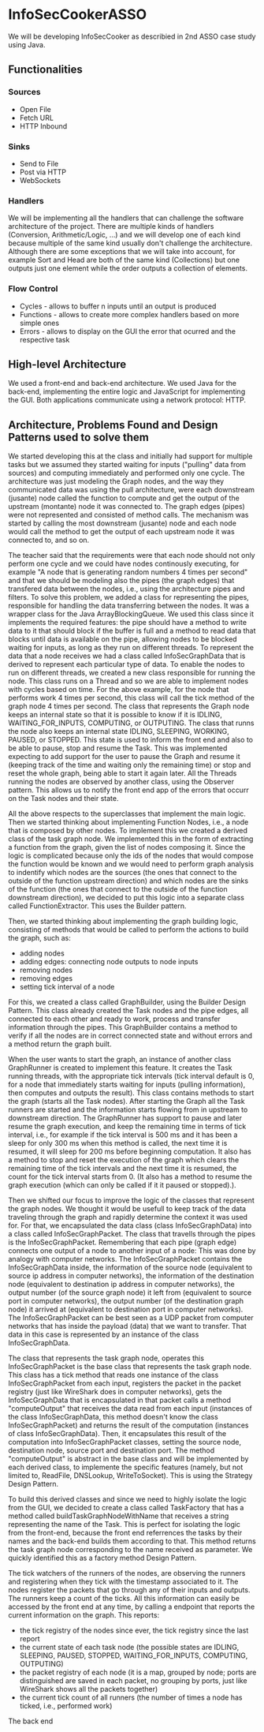 # InfoSecCookerASSO

We will be developing InfoSecCooker as describied in 2nd ASSO case study using Java.

## Functionalities

### Sources
 - Open File
 - Fetch URL
 - HTTP Inbound

### Sinks
 - Send to File
 - Post via HTTP
 - WebSockets

### Handlers
 We will be implementing all the handlers that can challenge the software architecture of the project. There are multiple kinds of handlers (Conversion, Arithmetic/Logic, ...) and we will develop one of each kind because multiple of the same kind usually don't challenge the architecture. Although there are some exceptions that we will take into account, for example Sort and Head are both of the same kind (Collections) but one outputs just one element while the order outputs a collection of elements.

### Flow Control
 - Cycles - allows to buffer n inputs until an output is produced
 - Functions - allows to create more complex handlers based on more simple ones
 - Errors - allows to display on the GUI the error that ocurred and the respective task

## High-level Architecture
We used a front-end and back-end architecture. We used Java for the back-end, implementing the entire logic and JavaScript for implementing the GUI. Both applications communicate using a network protocol: HTTP.

## Architecture, Problems Found and Design Patterns used to solve them
We started developing this at the class and initially had support for multiple tasks but we assumed they started waiting for inputs ("pulling" data from sources) and computing immediately and performed only one cycle.
The architecture was just modeling the Graph nodes, and the way they communicated data was using the pull architecture, were each downstream (jusante) node called the function to compute and get the output of the upstream (montante) node it was connected to. The graph edges (pipes) were not represented and consisted of method calls. The mechanism was started by calling the most downstream (jusante) node and each node would call the method to get the output of each upstream node it was connected to, and so on.

The teacher said that the requirements were that each node should not only perform one cycle and we could have nodes continously executing, for example "A node that is generating random numbers 4 times per second" and that we should be modeling also the pipes (the graph edges) that transfered data between the nodes, i.e., using the architecture pipes and filters.
To solve this problem, we added a class for representing the pipes, responsible for handling the data transferring between the nodes. It was a wrapper class for the Java ArrayBlockingQueue. We used this class since it implements the required features: the pipe should have a method to write data to it that should block if the buffer is full and a method to read data that blocks until data is available on the pipe, allowing nodes to be blocked waiting for inputs, as long as they run on different threads.
To represent the data that a node receives we had a class called InfoSecGraphData that is derived to represent each particular type of data.
To enable the nodes to run on different threads, we created a new class responsible for running the node. This class runs on a Thread and so we are able to implement nodes with cycles based on time. For the above example, for the node that performs work 4 times per second, this class will call the tick method of the graph node 4 times per second.
The class that represents the Graph node keeps an internal state so that it is possible to know if it is IDLING, WAITING_FOR_INPUTS, COMPUTING, or OUTPUTING.
The class that runns the node also keeps an internal state IDLING, SLEEPING, WORKING, PAUSED, or STOPPED. This state is used to inform the front end and also to be able to pause, stop and resume the Task. This was implemented expecting to add support for the user to pause the Graph and resume it (keeping track of the time and waiting only the remaining time) or stop and reset the whole graph, being able to start it again later.
All the Threads running the nodes are observed by another class, using the Observer pattern. This allows us to notify the front end app of the errors that occurr on the Task nodes and their state.

All the above respects to the superclasses that implement the main logic.
Then we started thinking about implementing Function Nodes, i.e., a node that is composed by other nodes. To implement this we created a derived class of the task graph node. We implemented this in the form of extracting a function from the graph, given the list of nodes composing it. Since the logic is complicated because only the ids of the nodes that would compose the function would be known and we would need to perform graph analysis to indentify which nodes are the sources (the ones that connect to the outside of the function upstream direction) and which nodes are the sinks of the function (the ones that connect to the outside of the function downstream direction), we decided to put this logic into a separate class called FunctionExtractor. This uses the Builder pattern.

Then, we started thinking about implementing the graph building logic, consisting of methods that would be called to perform the actions to build the graph, such as:
 - adding nodes
 - adding edges: connecting node outputs to node inputs
 - removing nodes
 - removing edges
 - setting tick interval of a node

For this, we created a class called GraphBuilder, using the Builder Design Pattern. This class already created the Task nodes and the pipe edges, all connected to each other and ready to work, process and transfer information through the pipes.
This GraphBuilder contains a method to verify if all the nodes are in correct connected state and without errors and a method return the graph built.

When the user wants to start the graph, an instance of another class GraphRunner is created to implement this feature. It creates the Task running threads, with the appropriate tick intervals (tick interval default is 0, for a node that immediately starts waiting for inputs (pulling information), then computes and outputs the result).
This class contains methods to start the graph (starts all the Task nodes). After starting the Graph all the Task runners are started and the information starts flowing from in upstream to downstream direction. The GraphRunner has support to pause and later resume the graph execution, and keep the remaining time in terms of tick interval, i.e., for example if the tick interval is 500 ms and it has been a sleep for only 300 ms when this method is called, the next time it is resumed, it will sleep for 200 ms before beginning computation. It also has a method to stop and reset the execution of the graph which clears the remaining time of the tick intervals and the next time it is resumed, the count for the tick interval starts from 0. (It also has a method to resume the graph execution (which can only be called if it it paused or stopped).).

Then we shifted our focus to improve the logic of the classes that represent the graph nodes.
We thought it would be usefull to keep track of the data traveling through the graph and rapidly determine the context it was used for. For that, we encapsulated the data class (class InfoSecGraphData) into a class called InfoSecGraphPacket. The class that travells through the pipes is the InfoSecGraphPacket.
Remembering that each pipe (graph edge) connects one output of a node to another input of a node:
This was done by analogy with computer networks. The InfoSecGraphPacket contains the InfoSecGraphData inside, the information of the source node (equivalent to source ip address in computer networks), the information of the destination node (equivalent to destination ip address in computer networks), the output number (of the source graph node) it left from (equivalent to source port in computer networks), the output number (of the destination graph node) it arrived at (equivalent to destination port in computer networks). The InfoSecGraphPacket can be best seen as a UDP packet from computer networks that has inside the payload (data) that we want to transfer. That data in this case is represented by an instance of the class InfoSecGraphData.

The class that represents the task graph node, operates this InfoSecGraphPacket is the base class that represents the task graph node. This class has a tick method that reads one instance of the class InfoSecGraphPacket from each input, registers the packet in the packet registry (just like WireShark does in computer networks), gets the InfoSecGraphData that is encapsulated in that packet calls a method "computeOutput" that receives the data read from each input (instances of the class InfoSecGraphData, this method doesn't know the class InfoSecGraphPacket) and returns the result of the computation (instances of class InfoSecGraphData). Then, it encapsulates this result of the computation into InfoSecGraphPacket classes, setting the source node, destination node, source port and destination port.
The method "computeOutput" is abstract in the base class and will be implemented by each derived class, to implemente the specific features (namely, but not limited to, ReadFile, DNSLookup, WriteToSocket). This is using the Strategy Design Pattern.

To build this derived classes and since we need to highly isolate the logic from the GUI, we decided to create a class called TaskFactory that has a method called buildTaskGraphNodeWithName that receives a string representing the name of the Task. This is perfect for isolating the logic from the front-end, because the front end referrences the tasks by their names and the back-end builds them according to that. This method returns the task graph node corresponding to the name received as parameter. We quickly identified this as a factory method Design Pattern.

The tick watchers of the runners of the nodes, are observing the runners and registering when they tick with the timestamp associated to it. The nodes register the packets that go through any of their inputs and outputs. The runners keep a count of the ticks.
All this information can easily be accessed by the front end at any time, by calling a endpoint that reports the current information on the graph. This reports:
 - the tick registry of the nodes since ever, the tick registry since the last report
 - the current state of each task node (the possible states are IDLING, SLEEPING, PAUSED, STOPPED, WAITING_FOR_INPUTS, COMPUTING, OUTPUTING)
 - the packet registry of each node (it is a map, grouped by node; ports are distinguished are saved in each packet, no grouping by ports, just like WireShark shows all the packets together)
 - the current tick count of all runners (the number of times a node has ticked, i.e., performed work)



The back end 
